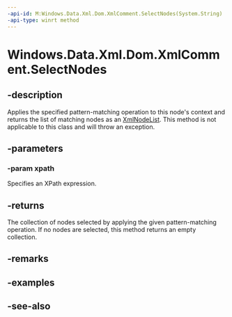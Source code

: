 ```yaml
---
-api-id: M:Windows.Data.Xml.Dom.XmlComment.SelectNodes(System.String)
-api-type: winrt method
---
```


<!-- Method syntax
public Windows.Data.Xml.Dom.XmlNodeList SelectNodes(System.String xpath)
-->

# Windows.Data.Xml.Dom.XmlComment.SelectNodes

## -description
Applies the specified pattern-matching operation to this node's context and returns the list of matching nodes as an [XmlNodeList](xmlnodelist.md). This method is not applicable to this class and will throw an exception.

## -parameters
### -param xpath
Specifies an XPath expression.

## -returns
The collection of nodes selected by applying the given pattern-matching operation. If no nodes are selected, this method returns an empty collection.

## -remarks

## -examples

## -see-also

